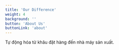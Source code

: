 ```yaml
---
title: 'Our Difference'
weight: 4
background: ''
button: 'About Us'
buttonLink: 'about'
---
```


Tự động hóa từ khâu đặt hàng đến nhà máy sản
xuất.
